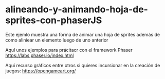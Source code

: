 # alineando-y-animando-hoja-de-sprites-con-phaserJS
Este ejemlo muestra una forma de animar una hoja de sprites además de como aliniear un elemento luego de uno anterior

Aquí unos ejemplos para prácitacr con el framework Phaser https://labs.phaser.io/index.html

Aquí recurso gráficos entre otros si quieres incursionar en la creación de juegos: https://opengameart.org/
